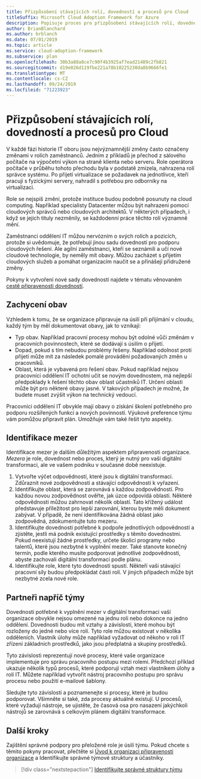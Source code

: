 ```yaml
---
title: Přizpůsobení stávajících rolí, dovedností a procesů pro Cloud
titleSuffix: Microsoft Cloud Adoption Framework for Azure
description: Popisuje proces pro přizpůsobení stávajících rolí, dovedností a procesů pro Cloud.
author: BrianBlanchard
ms.author: brblanch
ms.date: 07/01/2019
ms.topic: article
ms.service: cloud-adoption-framework
ms.subservice: plan
ms.openlocfilehash: 30b3a88a8ce7c90f4b3925af7ead21489c2fb821
ms.sourcegitcommit: d19e026d119fbe221a78b10225230da8b9666fe1
ms.translationtype: MT
ms.contentlocale: cs-CZ
ms.lasthandoff: 09/24/2019
ms.locfileid: "71223923"
---
```

# <a name="adapt-existing-roles-skills-and-processes-for-the-cloud"></a>Přizpůsobení stávajících rolí, dovedností a procesů pro Cloud

V každé fázi historie IT oboru jsou nejvýznamnější změny často označeny změnami v rolích zaměstnanců. Jedním z příkladů je přechod z sálového počítače na výpočetní výkon na straně klienta nebo serveru. Role operátora počítače v průběhu tohoto přechodu byla v podstatě zmizela, nahrazena rolí správce systému. Po přijetí virtualizace se požadavek na jednotlivce, kteří pracují s fyzickými servery, nahradil s potřebou pro odborníky na virtualizaci.

Role se nejspíš změní, protože instituce budou podobně posunuty na cloud computing. Například specialisty Datacenter můžou být nahrazeni pomocí cloudových správců nebo cloudových architektů. V některých případech, i když se jejich tituly nezměnily, se každodenní práce těchto rolí významně mění.

Zaměstnanci oddělení IT můžou nervózním o svých rolích a pozicích, protože si uvědomuje, že potřebují jinou sadu dovedností pro podporu cloudových řešení. Ale agilní zaměstnanci, kteří se seznámili a učí nové cloudové technologie, by neměly mít obavy. Můžou zacházet s přijetím cloudových služeb a pomáhat organizacím naučit se a přinášejí přidružené změny.

Pokyny k vytvoření nové sady dovedností najdete v tématu věnovaném [cestě připravenosti dovedností](./suggested-skills.md).

## <a name="capturing-concerns"></a>Zachycení obav

Vzhledem k tomu, že se organizace připravuje na úsilí při přijímání v cloudu, každý tým by měl dokumentovat obavy, jak to vznikají:

- Typ obav. Například pracovní procesy mohou být odolné vůči změnám v pracovních povinnostech, které se dodávají s úsilím o přijetí.
- Dopad, pokud s tím nebudou problémy řešeny. Například odolnost proti přijetí může mít za následek pomalé provádění požadovaných změn u pracovníků.
- Oblast, která je vybavená pro řešení obav. Pokud například nejsou pracovníci oddělení IT ochotní učit se novým dovednostem, má nejlepší předpoklady k řešení těchto obav oblast účastníků IT. Určení oblasti může být pro některé obavy jasné. V takových případech je možné, že budete muset zvýšit výkon na technický vedoucí.

Pracovníci oddělení IT obvykle mají obavy o získání školení potřebného pro podporu rozšířených funkcí a nových povinností. Výukové preference týmu vám pomůžou připravit plán. Umožňuje vám také řešit tyto aspekty.

## <a name="identify-gaps"></a>Identifikace mezer

Identifikace mezer je dalším důležitým aspektem připravenosti organizace. _Mezera_ je role, dovednost nebo proces, který je nutný pro vaši digitální transformaci, ale ve vašem podniku v současné době neexistuje.

1. Vytvořte výčet odpovědností, které jsou k digitální transformaci. Zdůraznit nové zodpovědnosti a stávající odpovědnosti k vyřazení.
1. Identifikujte oblast, která se zarovnává s každou zodpovědností. Pro každou novou zodpovědnost ověřte, jak úzce odpovídá oblasti. Některé odpovědnosti můžou zahrnovat několik oblastí. Tato křížený událost představuje příležitost pro lepší zarovnání, kterou byste měli dokument zabývat. V případě, že není identifikována žádná oblast jako zodpovědná, zdokumentujte tuto mezeru.
1. Identifikujte dovednosti potřebné k podpoře jednotlivých odpovědností a zjistěte, jestli má podnik existující prostředky s těmito dovednostmi. Pokud neexistují žádné prostředky, určete školicí programy nebo talentů, které jsou nezbytné k vyplnění mezer. Také stanovte konečný termín, podle kterého musíte podporovat jednotlivé zodpovědnosti, abyste zachovali digitální transformaci podle plánu.
1. Identifikujte role, které tyto dovednosti spustí. Někteří vaši stávající pracovní síly budou předpokládat části rolí. V jiných případech může být nezbytné zcela nové role.

## <a name="partner-across-teams"></a>Partneři napříč týmy

Dovednosti potřebné k vyplnění mezer v digitální transformaci vaší organizace obvykle nejsou omezené na jednu roli nebo dokonce na jedno oddělení. Dovednosti budou mít vztahy a závislosti, které mohou být rozloženy do jedné nebo více rolí. Tyto role můžou existovat v několika odděleních. Vlastník úlohy může například vyžadovat od někoho v roli IT zřízení základních prostředků, jako jsou předplatná a skupiny prostředků.

Tyto závislosti reprezentují nové procesy, které vaše organizace implementuje pro správu pracovního postupu mezi rolemi. Předchozí příklad ukazuje několik typů procesů, které podporují vztah mezi vlastníkem úlohy a rolí IT. Můžete například vytvořit nástroj pracovního postupu pro správu procesu nebo použití e-mailové šablony.

Sledujte tyto závislosti a poznamenejte si procesy, které je budou podporovat. Všimněte si také, zda procesy aktuálně existují. U procesů, které vyžadují nástroje, se ujistěte, že časová osa pro nasazení jakýchkoli nástrojů se zarovnává s celkovým plánem digitální transformace.

## <a name="next-steps"></a>Další kroky

Zajištění správné podpory pro přeložené role je úsilí týmu. Pokud chcete s těmito pokyny pracovat, přečtěte si [Úvod k organizaci připravenosti organizace](../organize/index.md) a Identifikujte správné týmové struktury a účastníky.

> [!div class="nextstepaction"]
> [Identifikujte správné struktury týmu](../organize/index.md)
